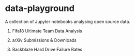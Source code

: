 # data-playground
A collection of Jupyter notebooks analysing open source data.

1. Fifa18 Ultimate Team Data Analysis

2. arXiv Submissions & Downloads

3. Backblaze Hard Drive Failure Rates
